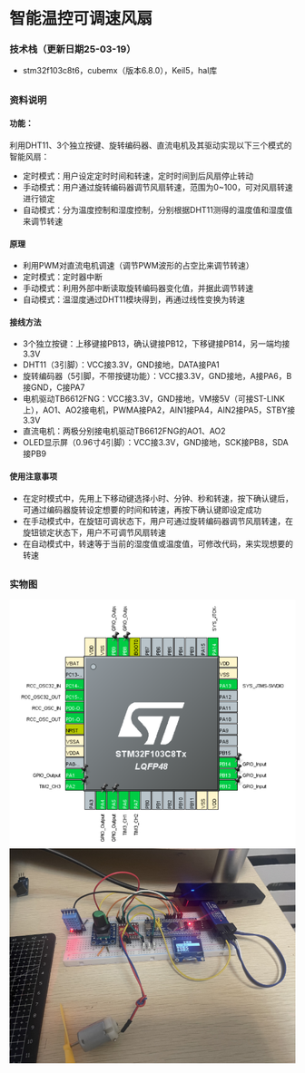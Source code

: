 # 智能温控可调速风扇
### 技术栈（更新日期25-03-19）
* stm32f103c8t6，cubemx（版本6.8.0），Keil5，hal库
##
### 资料说明
#### 功能：	
利用DHT11、3个独立按键、旋转编码器、直流电机及其驱动实现以下三个模式的智能风扇：
* 定时模式：用户设定定时时间和转速，定时时间到后风扇停止转动
* 手动模式：用户通过旋转编码器调节风扇转速，范围为0~100，可对风扇转速进行锁定
* 自动模式：分为温度控制和湿度控制，分别根据DHT11测得的温度值和湿度值来调节转速
	
#### 原理
* 利用PWM对直流电机调速（调节PWM波形的占空比来调节转速）
* 定时模式：定时器中断
* 手动模式：利用外部中断读取旋转编码器变化值，并据此调节转速
* 自动模式：温湿度通过DHT11模块得到，再通过线性变换为转速
	
#### 接线方法
* 3个独立按键：上移键接PB13，确认键接PB12，下移键接PB14，另一端均接3.3V
* DHT11（3引脚）：VCC接3.3V，GND接地，DATA接PA1
* 旋转编码器（5引脚，不带按键功能）：VCC接3.3V，GND接地，A接PA6，B接GND，C接PA7
* 电机驱动TB6612FNG：VCC接3.3V，GND接地，VM接5V（可接ST-LINK上），AO1、AO2接电机，PWMA接PA2，AIN1接PA4，AIN2接PA5，STBY接3.3V
* 直流电机：两极分别接电机驱动TB6612FNG的AO1、AO2
* OLED显示屏（0.96寸4引脚）：VCC接3.3V，GND接地，SCK接PB8，SDA接PB9

#### 使用注意事项
* 在定时模式中，先用上下移动键选择小时、分钟、秒和转速，按下确认键后，可通过编码器旋转设定想要的时间和转速，再按下确认键即设定成功
* 在手动模式中，在旋钮可调状态下，用户可通过旋转编码器调节风扇转速，在旋钮锁定状态下，用户不可调节风扇转速
* 在自动模式中，转速等于当前的湿度值或温度值，可修改代码，来实现想要的转速
##
### 实物图

![image](https://github.com/qiexingdong/SmartFan/blob/3684cd653865485699de83cb1dab06c25e9fa11f/img/2.png)
![image](https://github.com/qiexingdong/SmartFan/blob/3684cd653865485699de83cb1dab06c25e9fa11f/img/1.png)
